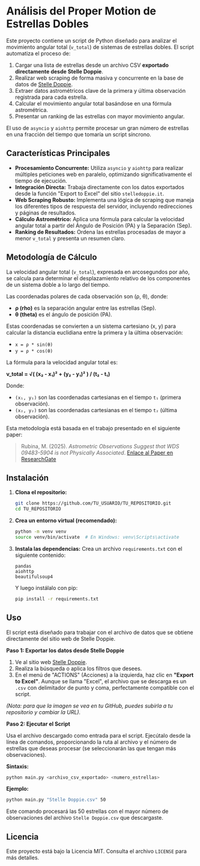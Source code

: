 # Análisis del Proper Motion de Estrellas Dobles

Este proyecto contiene un script de Python diseñado para analizar el movimiento angular total (`v_total`) de sistemas de estrellas dobles. El script automatiza el proceso de:
1.  Cargar una lista de estrellas desde un archivo CSV **exportado directamente desde Stelle Doppie**.
2.  Realizar web scraping de forma masiva y concurrente en la base de datos de [Stelle Doppie](https://www.stelledoppie.it/).
3.  Extraer datos astrométricos clave de la primera y última observación registrada para cada estrella.
4.  Calcular el movimiento angular total basándose en una fórmula astrométrica.
5.  Presentar un ranking de las estrellas con mayor movimiento angular.

El uso de `asyncio` y `aiohttp` permite procesar un gran número de estrellas en una fracción del tiempo que tomaría un script síncrono.

## Características Principales

-   **Procesamiento Concurrente:** Utiliza `asyncio` y `aiohttp` para realizar múltiples peticiones web en paralelo, optimizando significativamente el tiempo de ejecución.
-   **Integración Directa:** Trabaja directamente con los datos exportados desde la función "Export to Excel" del sitio `stelledoppie.it`.
-   **Web Scraping Robusto:** Implementa una lógica de scraping que maneja los diferentes tipos de respuesta del servidor, incluyendo redirecciones y páginas de resultados.
-   **Cálculo Astrométrico:** Aplica una fórmula para calcular la velocidad angular total a partir del Ángulo de Posición (PA) y la Separación (Sep).
-   **Ranking de Resultados:** Ordena las estrellas procesadas de mayor a menor `v_total` y presenta un resumen claro.

## Metodología de Cálculo

La velocidad angular total (`v_total`), expresada en arcosegundos por año, se calcula para determinar el desplazamiento relativo de los componentes de un sistema doble a lo largo del tiempo.

Las coordenadas polares de cada observación son (ρ, θ), donde:
-   **ρ (rho)** es la separación angular entre las estrellas (Sep).
-   **θ (theta)** es el ángulo de posición (PA).

Estas coordenadas se convierten a un sistema cartesiano (x, y) para calcular la distancia euclidiana entre la primera y la última observación:

-   `x = ρ * sin(θ)`
-   `y = ρ * cos(θ)`

La fórmula para la velocidad angular total es:

**v_total = √( (x₂ - x₁)² + (y₂ - y₁)² ) / (t₂ - t₁)**

Donde:
-   `(x₁, y₁)` son las coordenadas cartesianas en el tiempo `t₁` (primera observación).
-   `(x₂, y₂)` son las coordenadas cartesianas en el tiempo `t₂` (última observación).

Esta metodología está basada en el trabajo presentado en el siguiente paper:

> Rubina, M. (2025). *Astrometric Observations Suggest that WDS 09483-5904 is not Physically Associated*. [Enlace al Paper en ResearchGate](https://www.researchgate.net/profile/Martin-Rubina/publication/391600528_Astrometric_Observations_Suggest_that_WDS_09483-5904_is_not_Physically_Associated/links/681e623fbd3f1930dd6f5669/Astrometric-Observations-Suggest-that-WDS-09483-5904-is-not-Physically-Associated.pdf)

## Instalación

1.  **Clona el repositorio:**
    ```bash
    git clone https://github.com/TU_USUARIO/TU_REPOSITORIO.git
    cd TU_REPOSITORIO
    ```

2.  **Crea un entorno virtual (recomendado):**
    ```bash
    python -m venv venv
    source venv/bin/activate  # En Windows: venv\Scripts\activate
    ```

3.  **Instala las dependencias:**
    Crea un archivo `requirements.txt` con el siguiente contenido:
    ```
    pandas
    aiohttp
    beautifulsoup4
    ```    
    Y luego instálalo con pip:
    ```bash
    pip install -r requirements.txt
    ```

## Uso

El script está diseñado para trabajar con el archivo de datos que se obtiene directamente del sitio web de Stelle Doppie.

**Paso 1: Exportar los datos desde Stelle Doppie**

1.  Ve al sitio web [Stelle Doppie](https://www.stelledoppie.it/index2.php?section=2).
2.  Realiza la búsqueda o aplica los filtros que desees.
3.  En el menú de "ACTIONS" (Acciones) a la izquierda, haz clic en **"Export to Excel"**. Aunque se llama "Excel", el archivo que se descarga es un `.csv` con delimitador de punto y coma, perfectamente compatible con el script.


*(Nota: para que la imagen se vea en tu GitHub, puedes subirla a tu repositorio y cambiar la URL).*

**Paso 2: Ejecutar el Script**

Usa el archivo descargado como entrada para el script. Ejecútalo desde la línea de comandos, proporcionando la ruta al archivo y el número de estrellas que deseas procesar (se seleccionarán las que tengan más observaciones).

**Sintaxis:**
```bash
python main.py <archivo_csv_exportado> <numero_estrellas>
```

**Ejemplo:**
```bash
python main.py "Stelle Doppie.csv" 50
```
Este comando procesará las 50 estrellas con el mayor número de observaciones del archivo `Stelle Doppie.csv` que descargaste.

## Licencia

Este proyecto está bajo la Licencia MIT. Consulta el archivo `LICENSE` para más detalles.